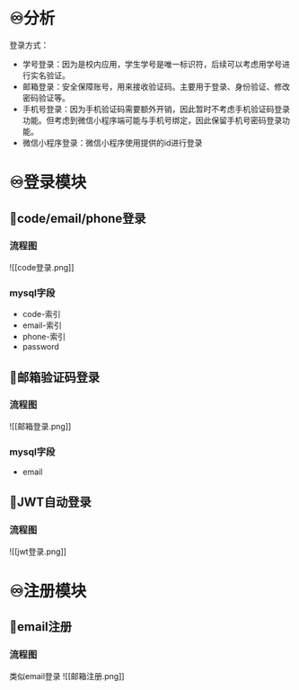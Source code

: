 # ♾️分析
登录方式：
- 学号登录：因为是校内应用，学生学号是唯一标识符，后续可以考虑用学号进行实名验证。
- 邮箱登录：安全保障账号，用来接收验证码。主要用于登录、身份验证、修改密码验证等。
- 手机号登录：因为手机验证码需要额外开销，因此暂时不考虑手机验证码登录功能。但考虑到微信小程序端可能与手机号绑定，因此保留手机号密码登录功能。
- 微信小程序登录：微信小程序使用提供的id进行登录


# ♾️登录模块
## 💫code/email/phone登录
### 流程图
![[code登录.png]]
### mysql字段
- code-索引
- email-索引
- phone-索引
- password


## 💫邮箱验证码登录
### 流程图
![[邮箱登录.png]]

### mysql字段
- email

## 💫JWT自动登录
### 流程图
![[jwt登录.png]]

# ♾️注册模块
## 💫email注册
### 流程图
类似email登录
![[邮箱注册.png]]

